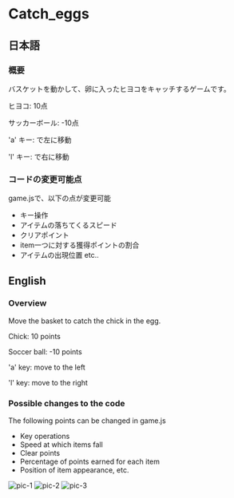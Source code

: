 # Catch_eggs
## 日本語
### 概要
バスケットを動かして、卵に入ったヒヨコをキャッチするゲームです。

ヒヨコ:        10点

サッカーボール: -10点

'a' キー: で左に移動

'l' キー: で右に移動

### コードの変更可能点
game.jsで、以下の点が変更可能
+ キー操作
+ アイテムの落ちてくるスピード
+ クリアポイント
+ item一つに対する獲得ポイントの割合
+ アイテムの出現位置 etc..

## English 
### Overview
Move the basket to catch the chick in the egg.

Chick: 10 points

Soccer ball: -10 points

'a' key: move to the left

'l' key: move to the right

### Possible changes to the code
The following points can be changed in game.js

+ Key operations
+ Speed at which items fall
+ Clear points
+ Percentage of points earned for each item
+ Position of item appearance, etc.

![pic-1](https://i.gyazo.com/8cbaccc55f467359b70a60897f5bf8cc.png)
![pic-2](https://i.gyazo.com/80fedfacee906d440a044caaa912e7a7.png)
![pic-3](https://i.gyazo.com/b875c643c703a7bbc5e8ef6ad028b19a.png)
